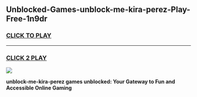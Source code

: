 
## Unblocked-Games-unblock-me-kira-perez-Play-Free-1n9dr
<h3>
<a href="https://premium76.site?title=unblock-me-kira-perez&ref=20M">CLICK TO PLAY</a></h3>
<hr>

<h3>
<a href="https://premium76.site?title=unblock-me-kira-perez&ref=20M">CLICK 2 PLAY</a>
  
</h3>

<a href="https://premium76.site?title=unblock-me-kira-perez&ref=19M"><img src="https://clearcache.store/games.png"></a>


**unblock-me-kira-perez games unblocked: Your Gateway to Fun and Accessible Online Gaming**
